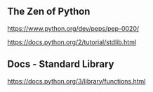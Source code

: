 The Zen of Python
---
https://www.python.org/dev/peps/pep-0020/

https://docs.python.org/2/tutorial/stdlib.html

Docs - Standard Library
---
https://docs.python.org/3/library/functions.html